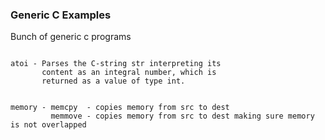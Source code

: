 ### Generic C Examples 
Bunch of generic c programs 
```

atoi - Parses the C-string str interpreting its 
       content as an integral number, which is 
       returned as a value of type int.


memory - memcpy  - copies memory from src to dest  
         memmove - copies memory from src to dest making sure memory is not overlapped 


```

